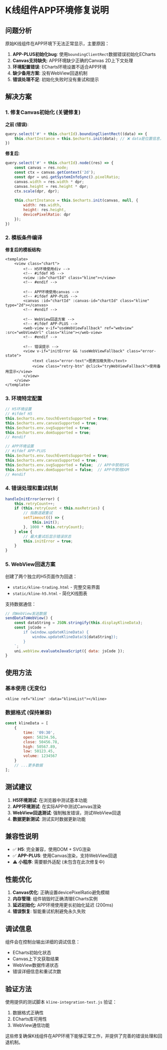 # K线组件APP环境修复说明

## 问题分析

原始K线组件在APP环境下无法正常显示，主要原因：

1. **APP-PLUS初始化bug**: 使用`boundingClientRect`数据错误初始化ECharts
2. **Canvas支持缺失**: APP环境缺少正确的Canvas 2D上下文处理
3. **环境配置错误**: ECharts环境设置不适合APP环境
4. **缺少备用方案**: 没有WebView回退机制
5. **错误处理不足**: 初始化失败时没有重试和提示

## 解决方案

### 1. 修复Canvas初始化 (关键修复)

**之前 (错误)**:
```javascript
query.select('#' + this.chartId).boundingClientRect((data) => {
    this.chartInstance = this.$echarts.init(data); // ❌ data是位置信息，不是Canvas元素
})
```

**修复后**:
```javascript
query.select('#' + this.chartId).node((res) => {
    const canvas = res.node;
    const ctx = canvas.getContext('2d');
    const dpr = uni.getSystemInfoSync().pixelRatio;
    canvas.width = res.width * dpr;
    canvas.height = res.height * dpr;
    ctx.scale(dpr, dpr);
    
    this.chartInstance = this.$echarts.init(canvas, null, {
        width: res.width,
        height: res.height,
        devicePixelRatio: dpr
    });
})
```

### 2. 模板条件编译

**修复后的模板结构**:
```vue
<template>
    <view class="chart">
        <!-- H5环境使用div -->
        <!-- #ifdef H5 -->
        <view :id="chartId" class="kline"></view>
        <!-- #endif -->
        
        <!-- APP环境使用canvas -->
        <!-- #ifdef APP-PLUS -->
        <canvas :id="chartId" :canvas-id="chartId" class="kline" type="2d"></canvas>
        <!-- #endif -->
        
        <!-- WebView回退方案 -->
        <!-- #ifdef APP-PLUS -->
        <web-view v-if="useWebViewFallback" ref="webview" :src="webViewUrl" class="kline"></web-view>
        <!-- #endif -->
        
        <!-- 错误提示 -->
        <view v-if="initError && !useWebViewFallback" class="error-state">
            <text class="error-text">图表加载失败</text>
            <view class="retry-btn" @click="tryWebViewFallback">使用备用显示</view>
        </view>
    </view>
</template>
```

### 3. 环境特定配置

```javascript
// H5环境设置
// #ifdef H5
this.$echarts.env.touchEventsSupported = true;
this.$echarts.env.canvasSupported = true;
this.$echarts.env.svgSupported = true;
this.$echarts.env.domSupported = true;
// #endif

// APP环境设置
// #ifdef APP-PLUS
this.$echarts.env.touchEventsSupported = true;
this.$echarts.env.canvasSupported = true;
this.$echarts.env.svgSupported = false;  // APP中禁用SVG
this.$echarts.env.domSupported = false;  // APP中禁用DOM
// #endif
```

### 4. 错误处理和重试机制

```javascript
handleInitError(error) {
    this.retryCount++;
    if (this.retryCount < this.maxRetries) {
        // 指数退避重试
        setTimeout(() => {
            this.init();
        }, 1000 * this.retryCount);
    } else {
        // 最大重试后显示错误状态
        this.initError = true;
    }
}
```

### 5. WebView回退方案

创建了两个独立的H5页面作为回退：

- `static/kline-trading.html` - 完整交易界面
- `static/kline-h5.html` - 简化K线图表

支持数据通信：
```javascript
// 向WebView发送数据
sendDataToWebView() {
    const dataString = JSON.stringify(this.displayKlineData);
    const jsCode = `
        if (window.updateKlineData) {
            window.updateKlineData(${dataString});
        }
    `;
    uni.webView.evaluateJavaScript({ data: jsCode });
}
```

## 使用方法

### 基本使用 (无变化)
```vue
<kline ref="kline" :data="klineList"></kline>
```

### 数据格式 (保持兼容)
```javascript
const klineData = [
    {
        time: '09:30',
        open: 50234.56,
        close: 50456.78,
        high: 50567.89,
        low: 50123.45,
        volume: 1234567
    }
    // ...更多数据
];
```

## 测试建议

1. **H5环境测试**: 在浏览器中测试基本功能
2. **APP环境测试**: 在实际APP中测试Canvas渲染
3. **WebView回退测试**: 强制触发错误，测试WebView回退
4. **数据更新测试**: 测试实时数据更新功能

## 兼容性说明

- ✅ **H5**: 完全兼容，使用DOM + SVG渲染
- ✅ **APP-PLUS**: 使用Canvas渲染，支持WebView回退
- ⚠️ **小程序**: 需要额外适配 (未包含在此次修复中)

## 性能优化

1. **Canvas优化**: 正确设置devicePixelRatio避免模糊
2. **内存管理**: 组件销毁时正确清理ECharts实例
3. **延迟初始化**: APP环境使用更长初始化延迟 (200ms)
4. **错误恢复**: 智能重试机制避免永久失败

## 调试信息

组件会在控制台输出详细的调试信息：
- ECharts初始化状态
- Canvas上下文获取结果
- WebView数据传递状态
- 错误详细信息和重试次数

## 验证方法

使用提供的测试脚本 `kline-integration-test.js` 验证：
1. 数据格式正确性
2. ECharts库可用性
3. WebView通信功能

这些修复确保K线组件在APP环境下能够正常工作，并提供了完善的错误处理和回退机制。